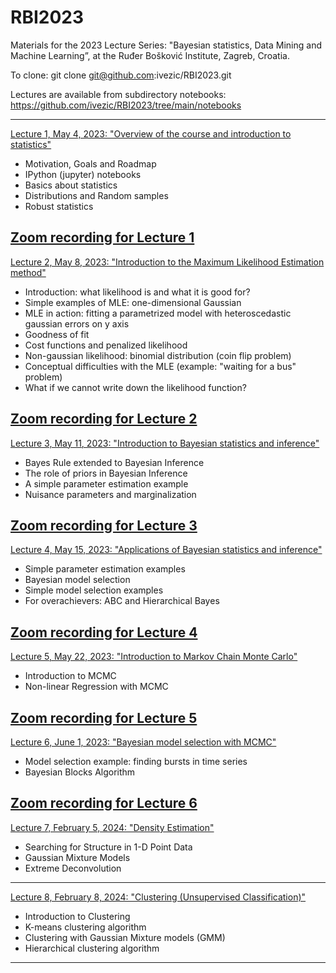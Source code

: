 # RBI2023
Materials for the 2023 Lecture Series: "Bayesian statistics, Data Mining and Machine Learning”, 
at the Ruđer Bošković Institute, Zagreb, Croatia. 

To clone: git clone git@github.com:ivezic/RBI2023.git

Lectures are available from subdirectory notebooks: 
https://github.com/ivezic/RBI2023/tree/main/notebooks
  
---------------------------------------------------------------------- 
[Lecture 1, May 4, 2023: "Overview of the course and introduction to statistics"](https://github.com/ivezic/RBI2023/blob/main/notebooks/Lecture1.ipynb)  
- Motivation, Goals and Roadmap
- IPython (jupyter) notebooks
- Basics about statistics
- Distributions and Random samples
- Robust statistics

[ Zoom recording for Lecture 1](https://github.com/ivezic/RBI2023/tree/main/ZoomRecordings/Lecture1/Lecture1_zoom.mp4)
-----------------------------------------------------------------------------
[Lecture 2, May 8, 2023: "Introduction to the Maximum Likelihood Estimation method"](https://github.com/ivezic/RBI2023/blob/main/notebooks/Lecture2.ipynb)  
- Introduction: what likelihood is and what it is good for?
- Simple examples of MLE: one-dimensional Gaussian
- MLE in action: fitting a parametrized model with heteroscedastic gaussian errors on y axis
- Goodness of fit
- Cost functions and penalized likelihood
- Non-gaussian likelihood: binomial distribution (coin flip problem)
- Conceptual difficulties with the MLE (example: "waiting for a bus" problem)
- What if we cannot write down the likelihood function?

[ Zoom recording for Lecture 2](https://github.com/ivezic/RBI2023/tree/main/ZoomRecordings/Lecture2/Lecture2_zoom.mp4)
-----------------------------------------------------------------------------
[Lecture 3, May 11, 2023: "Introduction to Bayesian statistics and inference"](https://github.com/ivezic/RBI2023/blob/main/notebooks/Lecture3.ipynb)  
- Bayes Rule extended to Bayesian Inference
- The role of priors in Bayesian Inference
- A simple parameter estimation example
- Nuisance parameters and marginalization

[ Zoom recording for Lecture 3](https://github.com/ivezic/RBI2023/tree/main/ZoomRecordings/Lecture3/Lecture3_zoom.mp4)
-----------------------------------------------------------------------------
[Lecture 4, May 15, 2023: "Applications of Bayesian statistics and inference"](https://github.com/ivezic/RBI2023/blob/main/notebooks/Lecture4.ipynb)  
- Simple parameter estimation examples
- Bayesian model selection
- Simple model selection examples
- For overachievers: ABC and Hierarchical Bayes

[ Zoom recording for Lecture 4](https://github.com/ivezic/RBI2023/tree/main/ZoomRecordings/Lecture4/Lecture4_zoom.mp4)
-----------------------------------------------------------------------------
[Lecture 5, May 22, 2023: "Introduction to Markov Chain Monte Carlo"](https://github.com/ivezic/RBI2023/blob/main/notebooks/Lecture5.ipynb)  
- Introduction to MCMC
- Non-linear Regression with MCMC

[ Zoom recording for Lecture 5](https://github.com/ivezic/RBI2023/tree/main/ZoomRecordings/Lecture5/Lecture5_zoom.mp4)
-----------------------------------------------------------------------------
[Lecture 6, June 1, 2023: "Bayesian model selection with MCMC"](https://github.com/ivezic/RBI2023/blob/main/notebooks/Lecture6.ipynb) 
- Model selection example: finding bursts in time series
- Bayesian Blocks Algorithm

[ Zoom recording for Lecture 6](https://github.com/ivezic/RBI2023/tree/main/ZoomRecordings/Lecture6/Lecture6_zoom.mp4)
-----------------------------------------------------------------------------
[ Lecture 7, February 5, 2024: "Density Estimation"](https://github.com/ivezic/RBI2023/blob/main/notebooks/Lecture7.ipynb) 
- Searching for Structure in 1-D Point Data
- Gaussian Mixture Models
- Extreme Deconvolution
-----------------------------------------------------------------------------
[ Lecture 8, February 8, 2024: "Clustering (Unsupervised Classification)"](https://github.com/ivezic/RBI2023/blob/main/notebooks/Lecture8.ipynb) 
- Introduction to Clustering 
- K-means clustering algorithm
- Clustering with Gaussian Mixture models (GMM)
- Hierarchical clustering algorithm
-----------------------------------------------------------------------------


